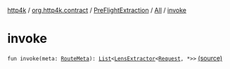 [http4k](../../../index.md) / [org.http4k.contract](../../index.md) / [PreFlightExtraction](../index.md) / [All](index.md) / [invoke](./invoke.md)

# invoke

`fun invoke(meta: `[`RouteMeta`](../../-route-meta/index.md)`): `[`List`](https://kotlinlang.org/api/latest/jvm/stdlib/kotlin.collections/-list/index.html)`<`[`LensExtractor`](../../../org.http4k.lens/-lens-extractor/index.md)`<`[`Request`](../../../org.http4k.core/-request/index.md)`, *>>` [(source)](https://github.com/http4k/http4k/blob/master/http4k-contract/src/main/kotlin/org/http4k/contract/PreFlightExtraction.kt#L25)